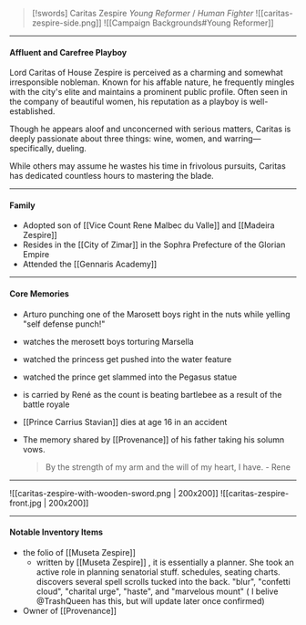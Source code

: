 > [!swords] Caritas Zespire
>  _Young Reformer_ / _Human Fighter_
> ![[caritas-zespire-side.png]]
> ![[Campaign Backgrounds#Young Reformer]]


---

#### Affluent and Carefree Playboy

 Lord Caritas of House Zespire is perceived as a charming and somewhat irresponsible nobleman. Known for his affable nature, he frequently mingles with the city's elite and maintains a prominent public profile. Often seen in the company of beautiful women, his reputation as a playboy is well-established. 
 
 Though he appears aloof and unconcerned with serious matters, Caritas is deeply passionate about three things: wine, women, and warring—specifically, dueling. 
 
 While others may assume he wastes his time in frivolous pursuits, Caritas has dedicated countless hours to mastering the blade. 
 
---

#### Family
- Adopted son of [[Vice Count Rene Malbec du Valle]] and [[Madeira Zespire]]
- Resides in the [[City of Zimar]] in the Sophra Prefecture of the Glorian Empire
- Attended the [[Gennaris Academy]]

---

#### Core Memories
- Arturo punching one of the Marosett boys right in the nuts while yelling "self defense punch!"
- watches the merosett boys torturing Marsella
- watched the princess get pushed into the water feature
- watched the prince get slammed into the Pegasus statue
- is carried by René as the count is beating bartlebee as a result of the battle royale
- [[Prince Carrius Stavian]] dies at age 16 in an accident
- The memory shared by [[Provenance]] of his father taking his solumn vows.

	> By the strength of my arm and the will of my heart, I have. - Rene

---

![[caritas-zespire-with-wooden-sword.png | 200x200]]
![[caritas-zespire-front.jpg | 200x200]]

---

#### Notable Inventory Items
- the folio of [[Museta Zespire]]
	- written by [[Museta Zespire]] , it is essentially a planner.  She took an active role in planning senatorial stuff.  schedules, seating charts.  discovers several spell scrolls tucked into the back.  "blur", "confetti cloud", "charital urge", "haste", and "marvelous mount"  ( I belive @TrashQueen has this, but will update later once confirmed)
- Owner of [[Provenance]]